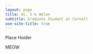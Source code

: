 ```yaml
---
layout: page
title: Hi, I'm Amlan
subtitle: Graduate Student at Cornell
use-site-title: true
---
```


Place Holder

MEOW